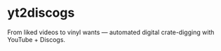 # yt2discogs
From liked videos to vinyl wants — automated digital crate-digging with YouTube + Discogs.
